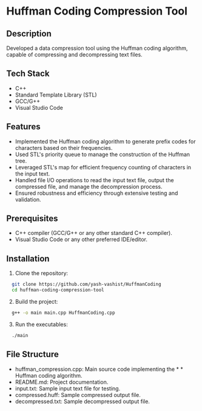 
# Huffman Coding Compression Tool



## Description
Developed a data compression tool using the Huffman coding algorithm, capable of compressing and decompressing text files.
## Tech Stack
* C++
*  Standard Template Library (STL)
* GCC/G++
* Visual Studio Code
## Features
* Implemented the Huffman coding algorithm to generate prefix codes for characters based on their frequencies.
* Used STL's priority queue to manage the construction of the Huffman tree.
* Leveraged STL's map for efficient frequency counting of characters in the input text.
* Handled file I/O operations to read the input text file, output the compressed file, and manage the decompression process.
* Ensured robustness and efficiency through extensive testing and validation.
##  Prerequisites
* C++ compiler (GCC/G++ or any other standard C++ compiler).
* Visual Studio Code or any other preferred IDE/editor.
## Installation

1. Clone the repository: 

```bash
  git clone https://github.com/yash-vashist/HuffmanCoding
  cd huffman-coding-compression-tool

```
2. Build the project: 
```bash
  g++ -o main main.cpp HuffmanCoding.cpp
```
3. Run the executables:
```bash
  ./main
```

    
## File Structure
* huffman_compression.cpp: Main source code implementing the * * Huffman coding algorithm.
* README.md: Project documentation.
* input.txt: Sample input text file for testing.
* compressed.huff: Sample compressed output file.
* decompressed.txt: Sample decompressed output file.

